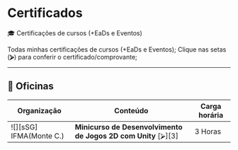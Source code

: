 # Certificados
🎓 Certificações de cursos (+EaDs e Eventos)

Todas minhas certificações de cursos (+EaDs e Eventos);
Clique nas setas (**⮚**) para conferir o certificado/comprovante;

---
## 📜 Oficinas 
  | Organização         | Conteúdo                  | Carga horária 
  | ------------------- | ------------------------- | ------------- | 
  | ![][sSG] IFMA(Monte C.)  | **Minicurso de Desenvolvimento de Jogos 2D com Unity**  [⮚][3]  | 3 Horas       |
  
<!-- -=- # --- REFERÊNCIAS --- # -=- -->
<!-- Links/Certificados -->

